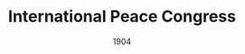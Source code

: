 ---
layout: collection
title: "International Peace Congress"
keyword: "Conferences/Congresses"
publisher: "Swarthmore College Peace Collection"
date: "1904"
format: "metal, with paper backing"
description: "scales of justice"
identifier: "spcbuttn00016"
language: "english"
contentdm:
  id: 467
---
